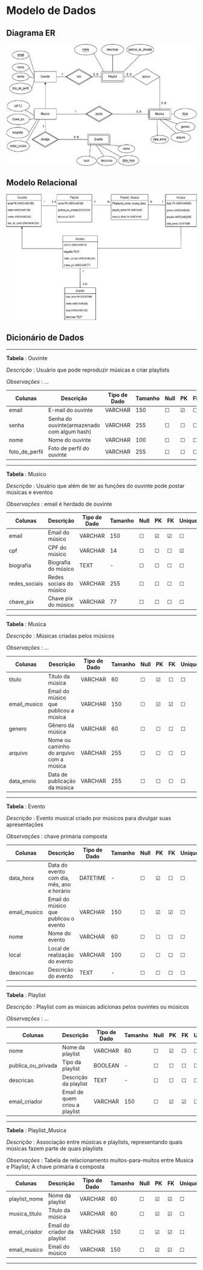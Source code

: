 # Modelo de Dados

## Diagrama ER

<img src="diagrama_er.png" width="819" height="321" />

## Modelo Relacional

<img src="modelo_relacional.png" width="981" height="334" />

## Dicionário de Dados

--- 
**Tabela** : Ouvinte

*Descrição* : Usuário que pode reproduzir músicas e criar playlists

*Observações* : ...

| Colunas | Descrição | Tipo de Dado | Tamanho | Null | PK | FK | Unique | Identity | Default | Check | 
| ------- | --------- | ------------ | ------- | ---- | -- | -- | ------ | -------- | ------- | ----- |
| email | E-mail do ouvinte | VARCHAR | 150 | &#9744;  | &#9745; | &#9744; | &#9745; | &#9744; | - | - | 
| senha | Senha do ouvinte(armazenado com algum hash) | VARCHAR | 255 | &#9744;  | &#9744; | &#9744; | &#9744; | &#9744; | - | - | 
| nome | Nome do ouvinte | VARCHAR | 100 | &#9744;  | &#9744; | &#9744; | &#9744; | &#9744; | - | - | 
| foto_de_perfil | Foto de perfil do ouvinte | VARCHAR | 255 | &#9744;  | &#9744; | &#9744; | &#9744; | &#9744; | - | - | 

--- 
**Tabela** : Musico

*Descrição* : Usuário que além de ter as funções do ouvinte pode postar músicas e eventos

*Observações* : email é herdado de ouvinte

| Colunas | Descrição | Tipo de Dado | Tamanho | Null | PK | FK | Unique | Identity | Default | Check | 
| ------- | --------- | ------------ | ------- | ---- | -- | -- | ------ | -------- | ------- | ----- |
| email | Email do músico | VARCHAR | 150 | &#9744;  | &#9745; | &#9745; | &#9744; | &#9744; | - | - |
| cpf | CPF do músico | VARCHAR | 14 | &#9744;  | &#9744; | &#9744; | &#9745; | &#9744; | - | - |
| biografia | Biografia do músico | TEXT | - | &#9744;  | &#9744; | &#9744; | &#9744; | &#9744; | - | - |
| redes_sociais | Redes sociais do músico | VARCHAR | 255 | &#9744;  | &#9744; | &#9744; | &#9744; | &#9744; | - | - |
| chave_pix | Chave pix do músico | VARCHAR | 77 | &#9744;  | &#9744; | &#9744; | &#9744; | &#9744; | - | - |

--- 
**Tabela** : Musica

*Descrição* : Músicas criadas pelos músicos

*Observações* : ...

| Colunas | Descrição | Tipo de Dado | Tamanho | Null | PK | FK | Unique | Identity | Default | Check | 
| ------- | --------- | ------------ | ------- | ---- | -- | -- | ------ | -------- | ------- | ----- |
| titulo | Título da música | VARCHAR | 60 | &#9744; | &#9745; | &#9744; | &#9744; | &#9744; | - | - | 
| email_musico | Email do músico que publicou a música | VARCHAR | 150 | &#9744; | &#9745; | &#9745; | &#9744; | &#9744; | - | - | 
| genero |  Gênero da música| VARCHAR | 60 | &#9744; | &#9744; | &#9744; | &#9744; | &#9744; | - | - | 
| arquivo | Nome ou caminho do arquivo com a música | VARCHAR | 255 | &#9744; | &#9744; | &#9744; | &#9744; | &#9744; | - | - | 
| data_envio | Data de publicação da música | VARCHAR | 255 | &#9744; | &#9744; | &#9744; | &#9744; | &#9744; | - | - | 

--- 
**Tabela** : Evento

*Descrição* : Evento musical criado por músicos para divulgar suas apresentações

*Observações* : chave primária composta

| Colunas | Descrição | Tipo de Dado | Tamanho | Null | PK | FK | Unique | Identity | Default | Check | 
| ------- | --------- | ------------ | ------- | ---- | -- | -- | ------ | -------- | ------- | ----- |
| data_hora | Data do evento com dia, mês, ano e horário | DATETIME | - | &#9744;  | &#9745; | &#9744; | &#9744; | &#9744; | - | - | 
| email_musico | Email do músico que publicou o evento | VARCHAR | 150 | &#9744; | &#9745; | &#9745; | &#9744; | &#9744; | - | - | 
| nome | Nome do evento | VARCHAR | 60 | &#9744;  | &#9744; | &#9744; | &#9744; | &#9744; | - | - | 
| local | Local de realização do evento | VARCHAR | 100 | &#9744;  | &#9744; | &#9744; | &#9744; | &#9744; | - | - | 
| descricao | Descrição do evento | TEXT | - | &#9744;  | &#9744; | &#9744; | &#9744; | &#9744; | - | - | 

--- 
**Tabela** : Playlist

*Descrição* : Playlist com as músicas adicionas pelos ouvintes ou músicos

*Observações* : ...

| Colunas | Descrição | Tipo de Dado | Tamanho | Null | PK | FK | Unique | Identity | Default | Check | 
| ------- | --------- | ------------ | ------- | ---- | -- | -- | ------ | -------- | ------- | ----- |
| nome | Nome da playlist | VARCHAR | 60 | &#9744;  | &#9745; | &#9744; | &#9744; | &#9744; | - | - | 
| publica_ou_privada | Tipo da playlist | BOOLEAN | - | &#9744;  | &#9744; | &#9744; | &#9744; | &#9744; | - | - | 
| descricao | Descrição da playlist | TEXT | - | &#9744;  | &#9744; | &#9744; | &#9744; | &#9744; | - | - | 
| email_criador | Email de quem criou a playlist | VARCHAR | 150 | &#9744; | &#9745; | &#9745; | &#9744; | &#9744; | - | - | 

--- 
**Tabela** : Playlist_Musica

*Descrição* : Associação entre músicas e playlists, representando quais músicas fazem parte de quais playlists

*Observações* : Tabela de relacionamento muitos-para-muitos entre Musica e Playlist; A chave primária é composta

| Colunas | Descrição | Tipo de Dado | Tamanho | Null | PK | FK | Unique | Identity | Default | Check | 
| ------- | --------- | ------------ | ------- | ---- | -- | -- | ------ | -------- | ------- | ----- |
| playlist_nome | Nome da playlist | VARCHAR | 60 | &#9744;  | &#9745; | &#9745; | &#9744; | &#9744; | - | - |
| musica_titulo | Título da música | VARCHAR | 60 | &#9744;  | &#9745; | &#9745; | &#9744; | &#9744; | - | - |
| email_criador | Email do criador da playlist | VARCHAR | 150 | &#9744;  | &#9745; | &#9745; | &#9744; | &#9744; | - | - |
| email_musico | Email do músico | VARCHAR | 150 | &#9744;  | &#9745; | &#9745; | &#9744; | &#9744; | - | - |


--- 



